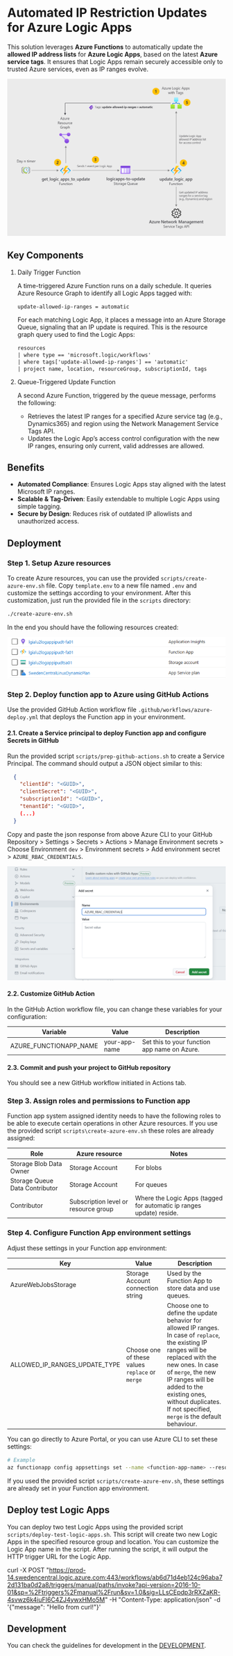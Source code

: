 # Automated IP Restriction Updates for Azure Logic Apps

This solution leverages **Azure Functions** to automatically update the **allowed IP address lists** for **Azure Logic Apps**, based on the latest **Azure service tags**. It ensures that Logic Apps remain securely accessible only to trusted Azure services, even as IP ranges evolve.

![Architecture Diagram](docs/images/arch.png)


## Key Components

1. Daily Trigger Function

    A time-triggered Azure Function runs on a daily schedule. It queries Azure Resource Graph to identify all Logic Apps tagged with:
    ```
    update-allowed-ip-ranges = automatic
    ```
    For each matching Logic App, it places a message into an Azure Storage Queue, signaling that an IP update is required. This is the resource graph query used to find the Logic Apps:

    ```kusto
    resources
    | where type == 'microsoft.logic/workflows'
    | where tags['update-allowed-ip-ranges'] == 'automatic'
    | project name, location, resourceGroup, subscriptionId, tags
    ```

2. Queue-Triggered Update Function

   A second Azure Function, triggered by the queue message, performs the following:
   - Retrieves the latest IP ranges for a specified Azure service tag (e.g., Dynamics365) and region using the Network Management Service Tags API.
   - Updates the Logic App’s access control configuration with the new IP ranges, ensuring only current, valid addresses are allowed.


## Benefits

- **Automated Compliance**: Ensures Logic Apps stay aligned with the latest Microsoft IP ranges.
- **Scalable & Tag-Driven**: Easily extendable to multiple Logic Apps using simple tagging.
- **Secure by Design**: Reduces risk of outdated IP allowlists and unauthorized access.


## Deployment

### Step 1. Setup Azure resources

To create Azure resources, you can use the provided `scripts/create-azure-env.sh` file. Copy `template.env` to a new file named `.env` and customize the settings according to your environment.
After this customization, just run the provided file in the `scripts` directory:

```bash
./create-azure-env.sh
```

In the end you should have the following resources created:

![alt text](docs/images/resources.png)


### Step 2. Deploy function app to Azure using GitHub Actions

Use the provided GitHub Action workflow file `.github/workflows/azure-deploy.yml` that deploys the Function app in your environment.

#### 2.1. Create a Service principal to deploy Function app and configure Secrets in GitHub

Run the provided script `scripts/prep-github-actions.sh` to create a Service Principal. The command should output a JSON object similar to this:

```json
  {
    "clientId": "<GUID>",
    "clientSecret": "<GUID>",
    "subscriptionId": "<GUID>",
    "tenantId": "<GUID>",
    (...)
  }
```
Copy and paste the json response from above Azure CLI to your GitHub Repository > Settings > Secrets > Actions > Manage Environment secrets > Choose Environment `dev` > Environment secrets > Add environment secret > `AZURE_RBAC_CREDENTIALS`.

![alt text](docs/images/action-secrets.png)


#### 2.2. Customize GitHub Action

In the GitHub Action workflow file, you can change these variables for your configuration:

| Variable               | Value         | Description                                  |
| ---------------------- | ------------- | -------------------------------------------- |
| AZURE_FUNCTIONAPP_NAME | your-app-name | Set this to your function app name on Azure. |


#### 2.3. Commit and push your project to GitHub repository

You should see a new GitHub workflow initiated in Actions tab.


### Step 3. Assign roles and permissions to Function app

Function app system assigned identity needs to have the following roles to be able to execute certain operations in other Azure resources. If you use the provided script `scripts\create-azure-env.sh` these roles are already assigned:

| Role                           | Azure resource               | Notes |
| ------------------------------ | ---------------------------- | ----- |
| Storage Blob Data Owner        | Storage Account              | For blobs |
| Storage Queue Data Contributor | Storage Account              | For queues |
| Contributor                    | Subscription level or resource group | Where the Logic Apps (tagged for automatic ip ranges update) reside. |

### Step 4. Configure Function App environment settings

Adjust these settings in your Function app environment:

| Key                                              | Value                                         | Description                                                    |
| ------------------------------------------------ | --------------------------------------------- | -------------------------------------------------------------- |
| AzureWebJobsStorage                              | Storage Account connection string             | Used by the Function App to store data and use queues.         |
| ALLOWED_IP_RANGES_UPDATE_TYPE                    | Choose one of these values `replace` or `merge` | Choose one to define the update behavior for allowed IP ranges. In case of `replace`, the existing IP ranges will be replaced with the new ones. In case of `merge`, the new IP ranges will be added to the existing ones, without duplicates. If not specified, `merge` is the default behaviour. |

You can go directly to Azure Portal, or you can use Azure CLI to set these settings:

```bash
# Example
az functionapp config appsettings set --name <function-app-name> --resource-group <resource-group-name> --settings KEY1="value1" KEY2="value2"
```

If you used the provided script `scripts/create-azure-env.sh`, these settings are already set in your Function app environment.


## Deploy test Logic Apps

You can deploy two test Logic Apps using the provided script `scripts/deploy-test-logic-apps.sh`. This script will create two new Logic Apps in the specified resource group and location. You can customize the Logic App name in the script. After running the script, it will output the HTTP trigger URL for the Logic App.

curl -X POST "https://prod-14.swedencentral.logic.azure.com:443/workflows/ab6d71d4eb124c96aba72d131ba0d2a8/triggers/manual/paths/invoke?api-version=2016-10-01&sp=%2Ftriggers%2Fmanual%2Frun&sv=1.0&sig=LLsCEpdp3rRXZaKR-4svwz6k4iuFI6C4ZJ4ywxHMo5M" -H "Content-Type: application/json" -d '{"message": "Hello from curl!"}'


## Development

You can check the guidelines for development in the [DEVELOPMENT](docs/development.md).

